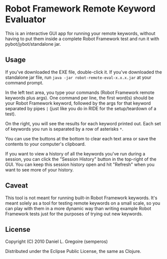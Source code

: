 # Robot Framework Remote Keyword Evaluator

This is an interactive GUI app for running your remote keywords, without having to put them inside a complete Robot Framework test and run it with pybot/jybot/standalone jar.

## Usage

If you've downloaded the EXE file, double-click it. If you've downloaded the standalone jar file, run `java -jar robot-remote-eval-x.x.x.jar` at your command prompt.

In the left text area, you type your commands (Robot Framework remote keywords plus args). One command per line, the first word(s) should be your Robot Framework keyword, followed by the args for that keyword separated by pipes `|` (just like you do in RIDE for the setup/teardown of a test).

On the right, you will see the results for each keyword printed out. Each set of keywords you run is separated by a row of asterisks `*`.

You can use the buttons at the bottom to clear each text area or save the contents to your computer's clipboard.

If you want to view a history of all the keywords you've run during a session, you can click the "Session History" button in the top-right of the GUI. You can keep this session history open and hit "Refresh" when you want to see more of your history.

## Caveat

This tool is not meant for running built-in Robot Framework keywords. It's meant solely as a tool for testing remote keywords on a small scale, so you can play with them in a more dynamic way than writing example Robot Framework tests just for the purposes of trying out new keywords.

## License

Copyright (C) 2010 Daniel L. Gregoire (semperos)

Distributed under the Eclipse Public License, the same as Clojure.
